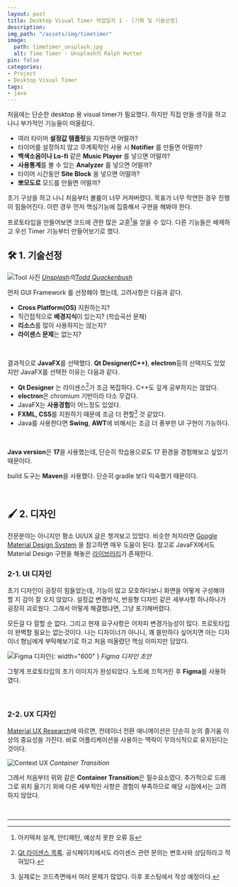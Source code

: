 ```yaml
---
layout: post
title: Desktop Visual Timer 작업일지 1 - [기획 및 기술선정]
description:
img_path: "/assets/img/timetimer"
image:
  path: timetimer_unsplash.jpg
  alt: Time Timer - Unsplash의 Ralph Hutter
pin: false
categories:
- Project
- Desktop Visual Timer
tags:
- java
---
```

처음에는 단순한 desktop 용 visual timer가 필요했다. 하지만 직접 만들 생각을 하고나니 부가적인 기능들이 떠올랐다.

- 여러 타이머 **설정값 템플릿**을 지원하면 어떨까?
- 타이머를 설정하지 않고 무계획적인 사용 시 **Notifier** 를 만들면 어떨까?
- **백색소음이나 Lo-fi** 같은 **Music Player** 를 넣으면 어떨까?
- **사용통계**를 볼 수 있는 **Analyzer** 를 넣으면 어떨까?
- 타이머 시간동안 **Site Block** 을 넣으면 어떨까?
- **뽀모도로** 모드를 만들면 어떨까?

초기 구상을 하고 나니 처음부터 볼륨이 너무 커져버렸다.
목표가 너무 막연한 경우 진행이 힘들어진다. 이런 경우 먼저 핵심기능에 집중해서 구현을 해봐야 한다.

프로토타입을 만들어보면 코드에 관한 많은 교훈[^fn-nth-1]을 얻을 수 있다. 다른 기능들은 배제하고 우선 Timer 기능부터 만들어보기로 했다.

## 🛠️ 1. 기술선정

![Tool 사진](tool.jpg)
_<a href="https://unsplash.com/ko/%EC%82%AC%EC%A7%84/IClZBVw5W5A?utm_source=unsplash&utm_medium=referral&utm_content=creditCopyText">Unsplash</a>의<a href="https://unsplash.com/ko/@toddquackenbush?utm_source=unsplash&utm_medium=referral&utm_content=creditCopyText">Todd Quackenbush</a>_

먼저 GUI Framework 를 선정해야 했는데, 고려사항은 다음과 같다.

- **Cross Platform(OS)** 지원하는지?
- 직간접적으로 **배경지식**이 있는지? (학습곡선 문제)
- **리소스**를 많이 사용하지는 않는지?
- **라이센스 문제**는 없는지?

<br/>

결과적으로 **JavaFX**를 선택했다. **Qt Designer(C++)**, **electron**등의 선택지도 있었지만 JavaFX를 선택한 이유는 다음과 같다.

- **Qt Designer** 는 라이센스[^fn-nth-2]가 조금 복잡하다. C++도 깊게 공부하지는 않았다.
- **electron**은 chromium 기반이라 다소 무겁다.
- JavaFX는 **사용경험**이 어느정도 있었다.
- **FXML, CSS**를 지원하기 때문에 조금 더 편할[^fn-nth-3] 것 같았다.
- Java를 사용한다면 **Swing**, **AWT**에 비해서는 조금 더 풍부한 UI 구현이 가능하다.

<br/>

**Java version**은 **17**을 사용했는데, 단순히 학습용으로도 17 환경을 경험해보고 싶었기 때문이다.

build 도구는 **Maven**을 사용했다. 단순히 gradle 보다 익숙했기 때문이다.

<br/>

## 🖌️ 2. 디자인

전문분야는 아니지만 평소 UI/UX 글은 챙겨보고 있었다. 비슷한 처지라면 [Google Material Design System](https://m3.material.io/) 을 참고하면 매우 도움이 된다. 참고로 JavaFX에서도 Material Design 구현을 해놓은 [라이브러리](https://github.com/palexdev/MaterialFX)가 존재한다.

### 2-1. UI 디자인

초기 디자인이 굉장히 힘들었는데, 기능이 많고 모호하다보니 화면을 어떻게 구성해야 할 지 감이 잘 오지 않았다. 설정값 변경방식, 반응형 디자인 같은 세부사항 하나하나가 굉장히 괴로웠다. 그래서 어떻게 해결했냐면, 그냥 포기해버렸다.

모든걸 다 잘할 순 없다. 그리고 현재 요구사항은 어차피 변경가능성이 많다. 프로토타입이 완벽할 필요는 없는것이다. 나는 디자이너가 아니니, 꽤 쓸만하다 싶어지면 아는 디자이너 형님에게 부탁해보기로 하고 처음 떠올렸던 핵심 이미지만 담았다.

![Figma 디자인](figma.png){: width="600" }
_Figma 디자인 초안_

그렇게 프로토타입의 초기 이미지가 완성되었다. 노트에 끄적거린 후 **Figma**를 사용하였다.

<br/>

### 2-2. UX 디자인

[Material UX Research](https://material.io/blog/motion-research-container-transform)에 따르면, 컨테이너 전환 애니메이션은 단순히 눈의 즐거움 이상의 중요성을 가진다. 바로 어플리케이션을 사용하는 맥락이 무의식적으로 유지된다는 것이다.

![Context UX](context_ux.gif)
_Container Transition_

그래서 처음부터 위와 같은 **Container Transition**은 필수요소였다. 추가적으로 드래그로 위치 옮기기 외에 다른 세부적인 사항은 경험이 부족하므로 해당 시점에서는 고려하지 않았다.

<br/>
<hr/>

[^fn-nth-1]: 아키텍처 설계, 안티패턴, 예상치 못한 오류 등
[^fn-nth-2]: [Qt 라이센스 목록](https://doc.qt.io/qt-5/licenses-used-in-qt.html). 공식페이지에서도 라이센스 관련 문의는 변호사와 상담하라고 적혀있다.
[^fn-nth-3]: 실제로는 코드측면에서 여러 문제가 많았다. 이후 포스팅에서 작성 예정이다.
